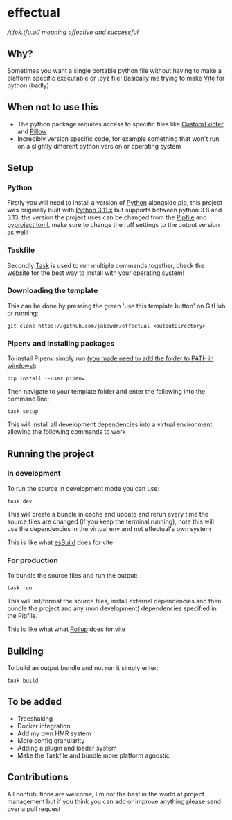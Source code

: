 # effectual

*/ɪˈfek.tʃu.əl/ meaning effective and successful*

## Why?

Sometimes you want a single portable python file without having to make a platform specific executable or .pyz file! Basically me trying to make [Vite](https://vite.dev/) for python (badly)

## When not to use this

- The python package requires access to specific files like [CustomTkinter](https://github.com/TomSchimansky/CustomTkinter/wiki/Packaging#windows-pyinstaller-auto-py-to-exe) and [Pillow](https://python-pillow.org/)
- Incredibly version specific code, for example something that won't run on a slightly different python version or operating system

## Setup

### Python

Firstly you will need to install a version of [Python](https://www.python.org/) alongside pip, this project was originally built with [Python 3.11.x](https://www.python.org/downloads/release/python-31110/) but supports between python 3.8 and 3.13, the version the project uses can be changed from the [Pipfile](https://bilard.medium.com/change-python-version-in-pipenv-1ac7b8f9b7b9) and [pyproject.toml]("https://packaging.python.org/en/latest/guides/writing-pyproject-toml/#python-requires"), make sure to change the ruff settings to the output version as well!

### Taskfile

Secondly [Task](https://taskfile.dev) is used to run multiple commands together, check the [website](https://taskfile.dev/installation/) for the best way to install with your operating system!

### Downloading the template

This can be done by pressing the green 'use this template button' on GitHub or running:

    git clone https://github.com/jakewdr/effectual <outputDirectory>

### Pipenv and installing packages

To install Pipenv simply run [(you made need to add the folder to PATH in windows)](https://github.com/Atri-Labs/atrilabs-engine/discussions/586):

    pip install --user pipenv

Then navigate to your template folder and enter the following into the command line:

    task setup

This will install all development dependencies into a virtual environment allowing the following commands to work

## Running the project

### In development

To run the source in development mode you can use:

    task dev

This will create a bundle in cache and update and rerun every time the source files are changed (if you keep the terminal running), note this will use the dependencies in the virtual env and not effectual's own system

This is like what [esBuild](https://esbuild.github.io/) does for vite

### For production

To bundle the source files and run the output:

    task run

This will lint/format the source files, install external dependencies and then bundle the project and any (non development) dependencies specified in the Pipfile.

This is like what what [Rollup](https://rollupjs.org/) does for vite

## Building

To build an output bundle and not run it simply enter:

    task build

## To be added

- Treeshaking
- Docker integration
- Add my own HMR system
- More config granularity
- Adding a plugin and loader system
- Make the Taskfile and bundle more platform agnostic

## Contributions

All contributions are welcome, I'm not the best in the world at project management but if you think you can add or improve anything please send over a pull request
